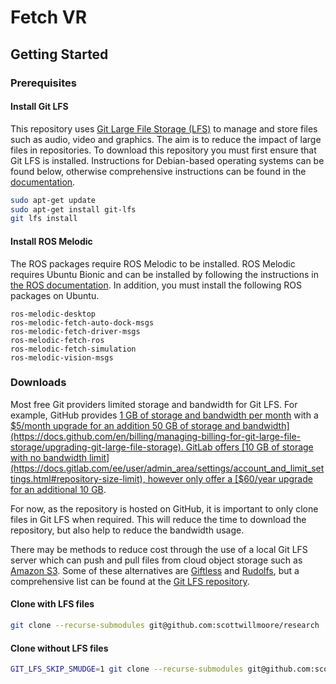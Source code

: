 # Fetch VR

## Getting Started

### Prerequisites

#### Install Git LFS

This repository uses [Git Large File Storage (LFS)](https://git-lfs.github.com/) to manage and store files such as audio, video and graphics. The aim is to reduce the impact of large files in repositories. To download this repository you must first ensure that Git LFS is installed. Instructions for Debian-based operating systems can be found below, otherwise comprehensive instructions can be found in the [documentation](https://git-lfs.github.com/).

```bash
sudo apt-get update
sudo apt-get install git-lfs
git lfs install
```

#### Install ROS Melodic

The ROS packages require ROS Melodic to be installed. ROS Melodic requires Ubuntu Bionic and can be installed by following the instructions in [the ROS documentation](http://wiki.ros.org/melodic/Installation/Ubuntu). In addition, you must install the following ROS packages on Ubuntu.

```
ros-melodic-desktop
ros-melodic-fetch-auto-dock-msgs
ros-melodic-fetch-driver-msgs
ros-melodic-fetch-ros
ros-melodic-fetch-simulation
ros-melodic-vision-msgs
```

### Downloads

Most free Git providers limited storage and bandwidth for Git LFS. For example, GitHub provides [1 GB of storage and bandwidth per month](https://docs.github.com/en/repositories/working-with-files/managing-large-files/about-storage-and-bandwidth-usage) with a [$5/month upgrade for an addition 50 GB of storage and bandwidth](https://docs.github.com/en/billing/managing-billing-for-git-large-file-storage/upgrading-git-large-file-storage). GitLab offers [10 GB of storage with no bandwidth limit](https://docs.gitlab.com/ee/user/admin_area/settings/account_and_limit_settings.html#repository-size-limit), however only offer a [$60/year upgrade for an additional 10 GB](https://about.gitlab.com/pricing/licensing-faq/#can-i-buy-more-storage).

For now, as the repository is hosted on GitHub, it is important to only clone files in Git LFS when required. This will reduce the time to download the repository, but also help to reduce the bandwidth usage.

There may be methods to reduce cost through the use of a local Git LFS server which can push and pull files from cloud object storage such as [Amazon S3](https://aws.amazon.com/s3/). Some of these alternatives are [Giftless](https://github.com/datopian/giftless) and [Rudolfs](https://github.com/jasonwhite/rudolfs/), but a comprehensive list can be found at the [Git LFS repository](https://github.com/git-lfs/git-lfs/wiki/Implementations).

#### Clone with LFS files

```bash
git clone --recurse-submodules git@github.com:scottwillmoore/research
```

#### Clone without LFS files

```bash
GIT_LFS_SKIP_SMUDGE=1 git clone --recurse-submodules git@github.com:scottwillmoore/research
```
